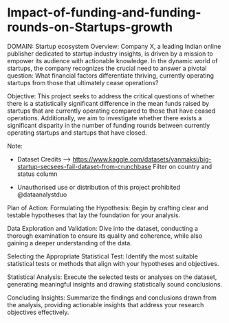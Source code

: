 # Impact-of-funding-and-funding-rounds-on-Startups-growth

DOMAIN: Startup ecosystem
Overview:
Company X, a leading Indian online publisher dedicated to startup industry insights, is driven by a mission to empower its audience with actionable knowledge. In the dynamic world of startups, the company recognizes the crucial need to answer a pivotal question: What financial factors differentiate thriving, currently operating startups from those that ultimately cease operations?

Objective:
This project seeks to address the critical questions of whether there is a statistically significant difference in the mean funds raised by startups that are currently operating compared to those that have ceased operations. Additionally, we aim to investigate whether there exists a significant disparity in the number of funding rounds between currently operating startups and startups that have closed.

Note:

- Dataset Credits --> https://www.kaggle.com/datasets/yanmaksi/big-startup-secsees-fail-dataset-from-crunchbase Filter on country and status column

- Unauthorised use or distribution of this project prohibited @dataanalystduo

Plan of Action:
Formulating the Hypothesis: Begin by crafting clear and testable hypotheses that lay the foundation for your analysis.

Data Exploration and Validation: Dive into the dataset, conducting a thorough examination to ensure its quality and coherence, while also gaining a deeper understanding of the data.

Selecting the Appropriate Statistical Test: Identify the most suitable statistical tests or methods that align with your hypotheses and objectives.

Statistical Analysis: Execute the selected tests or analyses on the dataset, generating meaningful insights and drawing statistically sound conclusions.

Concluding Insights: Summarize the findings and conclusions drawn from the analysis, providing actionable insights that address your research objectives effectively.

